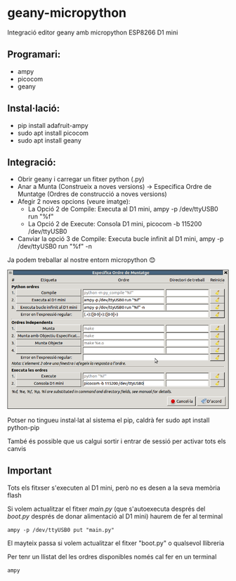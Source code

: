 # geany-micropython
Integració editor geany amb micropython ESP8266 D1 mini

## Programari:
* ampy
* picocom
* geany

## Instal·lació:
* pip install adafruit-ampy
* sudo apt install picocom
* sudo apt install geany

## Integració:
* Obrir geany i carregar un fitxer python (.py)
* Anar a Munta (Construeix a noves versions) -> Especifica Ordre de Muntatge (Ordres de construcció a noves versions)
* Afegir 2 noves opcions (veure imatge):
  * La Opció 2 de Compile: Executa al D1 mini, ampy -p /dev/ttyUSB0 run "%f" 
  * La Opció 2 de Execute: Consola D1 mini, picocom -b 115200 /dev/ttyUSB0 
* Canviar la opció 3 de Compile: Executa bucle infinit al D1 mini, ampy -p /dev/ttyUSB0 run "%f" -n

Ja podem treballar al nostre entorn micropython :blush:

![Captura de pantalla](/screenshot.png)

Potser no tingueu instal·lat al sistema el pip, caldrà fer 
sudo apt install python-pip

També és possible que us calgui sortir i entrar de sessió per activar tots els canvis

## Important

Tots els fitxser s'executen al D1 mini, però no es desen a la seva memòria flash

Si volem actualitzar el fitxer *main.py* (que s'autoexecuta després del *boot.py* després de donar alimentació al D1 mini) haurem de fer al terminal
~~~
ampy -p /dev/ttyUSB0 put "main.py"
~~~
El mayteix passa si volem actualitzar el fitxer "boot.py" o qualsevol llibreria

Per tenr un llistat del les ordres disponibles només cal fer en un terminal
~~~
ampy
~~~
